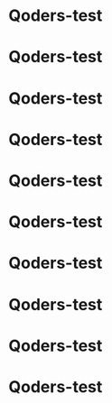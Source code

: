 # Qoders-test
# Qoders-test
# Qoders-test
# Qoders-test
# Qoders-test
# Qoders-test
# Qoders-test
# Qoders-test
# Qoders-test
# Qoders-test
